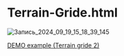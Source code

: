 # Terrain-Gride.html
![Запись_2024_09_19_15_18_39_145](https://github.com/user-attachments/assets/974c30f2-af5f-4a1b-bdf4-cd69b8039488)

[DEMO example (Terrain gride 2)](https://codepen.io/HoytII/pen/XJrjweP)
